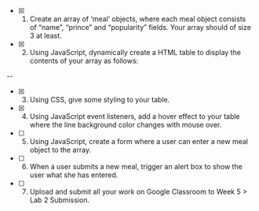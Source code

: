 - [x] 1. Create an array of ‘meal’ objects, where each meal object consists of “name”, “prince” and “popularity” fields. Your array should of size 3 at least.
- [x] 2. Using JavaScript, dynamically create a HTML table to display the contents of your array as follows:

--

- [x] 3. Using CSS, give some styling to your table.
- [x] 4. Using JavaScript event listeners, add a hover effect to your table where the line background color changes with mouse over.
- [ ] 5. Using JavaScript, create a form where a user can enter a new meal object to the array.
- [ ] 6. When a user submits a new meal, trigger an alert box to show the user what she has entered.
- [ ] 7. Upload and submit all your work on Google Classroom to Week 5 &gt; Lab 2 Submission.
